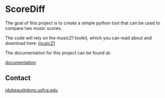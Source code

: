 
# ScoreDiff #

The goal of this project is to create a simple python tool that can be used to compare two music scores.  

The code will rely on the music21 toolkit, which you can read about and download here: [music21](http://mit.edu/music21/ "music21")

The documentation for this project can be found at: 

<a href = "http://cs.usfca.edu/~jdubeau/documentation">documentation</a>

## Contact ##

jdubeau@dons.usfca.edu
